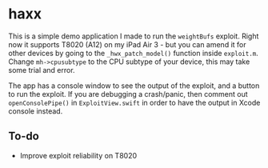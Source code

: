 # haxx

This is a simple demo application I made to run the `weightBufs` exploit.
Right now it supports T8020 (A12) on my iPad Air 3 - but you can amend it for other devices by going to the `_hwx_patch_model()` function inside `exploit.m`.
Change `mh->cpusubtype` to the CPU subtype of your device, this may take some trial and error.

The app has a console window to see the output of the exploit, and a button to run the exploit.
If you are debugging a crash/panic, then comment out `openConsolePipe()` in `ExploitView.swift` in order to have the output in Xcode console instead.

## To-do
* Improve exploit reliability on T8020
